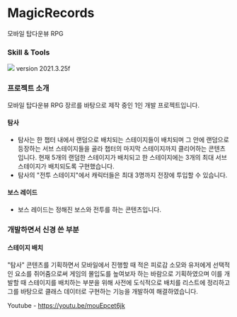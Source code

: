 # MagicRecords
 모바일 탑다운뷰 RPG 


### Skill & Tools 
<img src = "https://img.shields.io/badge/Unity-000000?style=flat&logo=unity&logoColor=white"/> version 2021.3.25f

### 프로젝트 소개 
모바일 탑다운뷰 RPG 장르를 바탕으로 제작 중인 1인 개발 프로젝트입니다. 

#### 탐사
- 탐사는 한 챕터 내에서 랜덤으로 배치되는 스테이지들이 배치되며 그 안에 랜덤으로 등장하는 서브 스테이지들을 골라 챕터의 마지막 스테이지까지 클리어하는 콘텐츠입니다. 
현재 5개의 랜덤한 스테이지가 배치되고 한 스테이지에는 3개의 최대 서브 스테이지가 배치되도록 구현했습니다. 
- 탐사의 "전투 스테이지"에서 캐릭터들은 최대 3명까지 전장에 투입할 수 있습니다.
  
#### 보스 레이드
- 보스 레이드는 정해진 보스와 전투를 하는 콘텐츠입니다.


### 개발하면서 신경 쓴 부분 
#### 스테이지 배치
"탐사" 콘텐츠를 기획하면서 모바일에서 진행할 때 적은 피로감 소모와 유저에게 선택적인 요소를 쥐어줌으로써 게임의 몰입도를 높여보자 하는 바람으로 기획하였으며 이를 개발할 때 
스테이지를 배치하는 부분을 위해 사전에 도식적으로 배치를 리스트에 정리하고 그를 바탕으로 클래스 데이터로 구현하는 기능을 개발하여 해결하였습니다. 



Youtube - https://youtu.be/mouEpcet6jk



